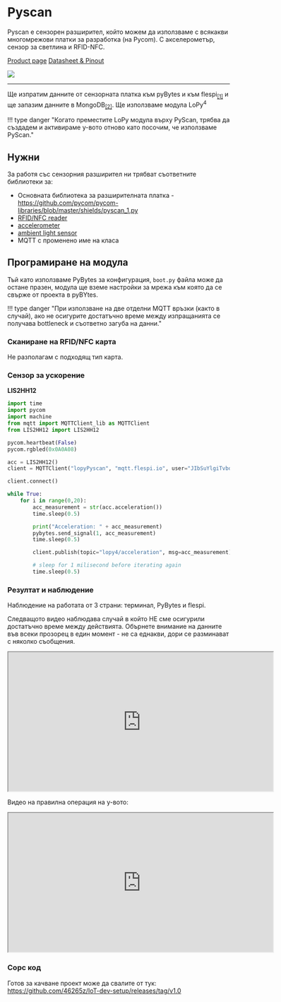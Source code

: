 # Pyscan

Pyscan е сензорен разширител, който можем да използваме с всякакви многомрежови платки за разработка (на Pycom). С акселерометър, сензор за светлина и RFID-NFC.

[Product page](https://docs.pycom.io/datasheets/expansionboards/pyscan/)
[Datasheet & Pinout](https://docs.pycom.io/gitbook/assets/pyscan-pinout.pdf)

![](https://pycom.io/wp-content/uploads/2020/03/Website-Product-Shots-Pyscan-front.png)

---

Ще изпратим данните от сензорната платка към pyBytes и към flespi<sub>[[1]](http://localhost:8000/IoT-dev-setup/devices/lopy4/#pybytes-third-party-mqtt-broker)</sub> и ще запазим данните в MongoDB<sub>[[2]](http://localhost:8000/IoT-dev-setup/devices/lopy4/#python)</sub>. Ще използваме модула LoPy<sup>4</sup>



<!-- !!! type danger "Преди да преместите LoPy модула върху PyScan, използвайте PyCom Firmware Update Tool-a за да форматирате паметта, без да активирате у-вото." -->

!!! type danger "Когато преместите LoPy модула върху PyScan, трябва да създадем и активираме у-вото отново като посочим, че използваме PyScan."

## Нужни

За работя със сензорния разширител ни трябват съответните библиотеки за:

- Основната библиотека за разширителната платка - https://github.com/pycom/pycom-libraries/blob/master/shields/pyscan_1.py
- [RFID/NFC reader](https://github.com/pycom/pycom-libraries/blob/master/shields/lib/MFRC630.py)
- [accelerometer](https://github.com/pycom/pycom-libraries/blob/master/shields/lib/LIS2HH12.py)
- [ambient light sensor](https://github.com/pycom/pycom-libraries/blob/master/shields/lib/LTR329ALS01.py)
- MQTT с променено име на класа

## Програмиране на модула
Тъй като използваме PyBytes за конфигурация, `boot.py` файла може да остане празен, модула ще вземе настройки за мрежа към която да се свърже от проекта в pyBYtes.

!!! type danger "При използване на две отделни MQTT връзки (както в случай), ако не осигурите достатъчно време между изпращанията се получава bottleneck и съответно загуба на данни."

### Сканиране на RFID/NFC карта
Не разполагам с подходящ тип карта.

### Сензор за ускорение
**LIS2HH12**

```python
import time
import pycom
import machine
from mqtt import MQTTClient_lib as MQTTClient
from LIS2HH12 import LIS2HH12

pycom.heartbeat(False)
pycom.rgbled(0x0A0A08)

acc = LIS2HH12()
client = MQTTClient("lopyPyscan", "mqtt.flespi.io", user="JIbSuYlgiTvbdhIviQoWoDy5lPZJ9y5I45rpRAtZkOZnVxG1bTNqmblyPa7My0jr",password="", port=1883)

client.connect()

while True:
    for i in range(0,20):
        acc_measurement = str(acc.acceleration())
        time.sleep(0.5)

        print("Acceleration: " + acc_measurement)
        pybytes.send_signal(1, acc_measurement)
        time.sleep(0.5)

        client.publish(topic="lopy4/acceleration", msg=acc_measurement)

        # sleep for 1 milisecond before iterating again
        time.sleep(0.5)
```

### Резултат и наблюдение
Наблюдение на работата от 3 страни: терминал, PyBytes и flespi.

Следващото видео наблюдава случай в който НЕ сме осигурили достатъчно време между действията. Обърнете внимание на данните във всеки прозорец в един момент - не са еднакви, дори се разминават с няколко съобщения.

<iframe width="600" height="315"
  src="https://user-images.githubusercontent.com/47386361/148767149-9d6d4338-6669-4601-a740-a34cec6069cb.mp4">
</iframe>

Видео на правилна операция на у-вото:

<iframe width="600" height="315"
  src="https://user-images.githubusercontent.com/47386361/148767398-0831e94d-ae92-4b60-8640-4c11c6901399.mp4">
</iframe>

### Сорс код
Готов за качване проект може да свалите от тук: https://github.com/46265z/IoT-dev-setup/releases/tag/v1.0
